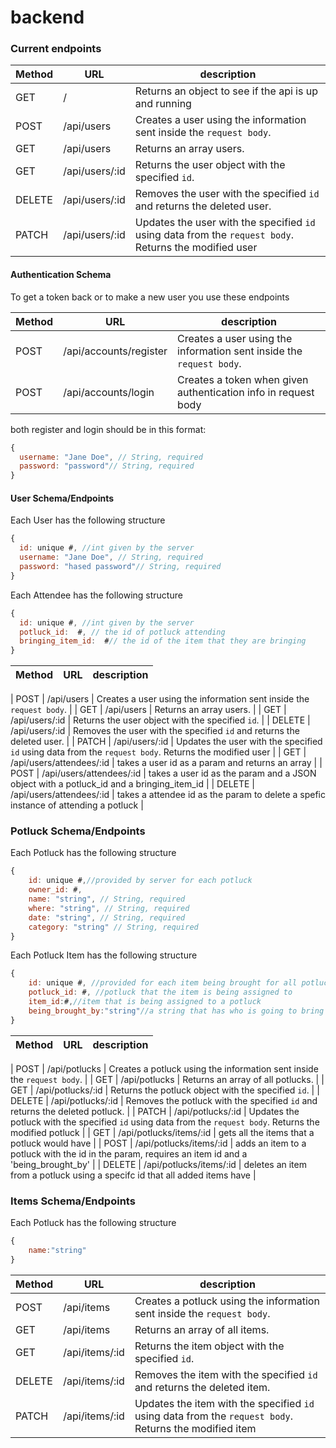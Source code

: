 # backend

### Current endpoints 

| Method | URL            | description                                                                                          |
| ------ | -------------- | ------------------------------------------------------------------------------------------------------ |
| GET    | /     | Returns an object to see if the api is up and running                                                                                |
| POST   | /api/users     | Creates a user using the information sent inside the `request body`.                                   |
| GET    | /api/users     | Returns an array users.                                                                                |
| GET    | /api/users/:id | Returns the user object with the specified `id`.                                                       |
| DELETE | /api/users/:id | Removes the user with the specified `id` and returns the deleted user.                                 |
| PATCH  | /api/users/:id | Updates the user with the specified `id` using data from the `request body`. Returns the modified user |

#### Authentication Schema
To get a token back or to make a new user you use these endpoints

| Method | URL            | description                                                                                          |
| ------ | -------------- | ------------------------------------------------------------------------------------------------------ |
| POST   | /api/accounts/register     | Creates a user using the information sent inside the `request body`.                                   |
| POST   | /api/accounts/login    | Creates a token when given authentication info in request body                                   |

both register and login should be in this format:

```js
{
  username: "Jane Doe", // String, required
  password: "password"// String, required
}
```


#### User Schema/Endpoints

Each User has the following structure

```js
{
  id: unique #, //int given by the server
  username: "Jane Doe", // String, required
  password: "hased password"// String, required
}
```
Each Attendee has the following structure

```js
{
  id: unique #, //int given by the server
  potluck_id:  #, // the id of potluck attending
  bringing_item_id:  #// the id of the item that they are bringing
}
```

| Method | URL            | description                                                                                          |
| ------ | -------------- | ------------------------------------------------------------------------------------------------------ |

| POST   | /api/users     | Creates a user using the information sent inside the `request body`.                                   |
| GET    | /api/users     | Returns an array users.                                                                                |
| GET    | /api/users/:id | Returns the user object with the specified `id`.                                                       |
| DELETE | /api/users/:id | Removes the user with the specified `id` and returns the deleted user.                                 |
| PATCH  | /api/users/:id | Updates the user with the specified `id` using data from the `request body`. Returns the modified user |
| GET    | /api/users/attendees/:id     | takes a user id as a param and returns an array                                                                                 |
| POST    | /api/users/attendees/:id     | takes a user id as the param and a JSON object with a potluck_id and a bringing_item_id                                                                                 |
| DELETE    | /api/users/attendees/:id     | takes a attendee id as the param to delete a spefic instance of attending a potluck                                                                                |

### Potluck Schema/Endpoints

Each Potluck has the following structure

```js
{
    id: unique #,//provided by server for each potluck
    owner_id: #,
    name: "string", // String, required
    where: "string", // String, required
    date: "string", // String, required
    category: "string" // String, required
}
```
Each Potluck Item has the following structure

```js
{
    id: unique #, //provided for each item being brought for all potlucks
    potluck_id: #, //potluck that the item is being assigned to
    item_id:#,//item that is being assigned to a potluck
    being_brought_by:"string"//a string that has who is going to bring the item
}
```

| Method | URL            | description                                                                                          |
| ------ | -------------- | ------------------------------------------------------------------------------------------------------ |

| POST   | /api/potlucks     | Creates a potluck using the information sent inside the `request body`.                                   |
| GET    | /api/potlucks     | Returns an array of all potlucks.                                                                                |
| GET    | /api/potlucks/:id | Returns the potluck object with the specified `id`.                                                       |
| DELETE | /api/potlucks/:id | Removes the potluck with the specified `id` and returns the deleted potluck.                                 |
| PATCH  | /api/potlucks/:id | Updates the potluck with the specified `id` using data from the `request body`. Returns the modified potluck |
| GET   | /api/potlucks/items/:id | gets all the items that a potluck would have                                  |
| POST   | /api/potlucks/items/:id |   adds an item to a potluck with the id in the param,    requires an item id and a 'being_brought_by'                              |
| DELETE   | /api/potlucks/items/:id     | deletes an item from a potluck using a specifc id that all added items have                                   |

### Items Schema/Endpoints

Each Potluck has the following structure

```js
{
    name:"string"
}
```


| Method | URL            | description                                                                                          |
| ------ | -------------- | ------------------------------------------------------------------------------------------------------ |
| POST   | /api/items     | Creates a potluck using the information sent inside the `request body`.                                   |
| GET    | /api/items     | Returns an array of all items.                                                                                |
| GET    | /api/items/:id | Returns the item object with the specified `id`.                                                       |
| DELETE | /api/items/:id | Removes the item with the specified `id` and returns the deleted item.                                 |
| PATCH  | /api/items/:id | Updates the item with the specified `id` using data from the `request body`. Returns the modified item |